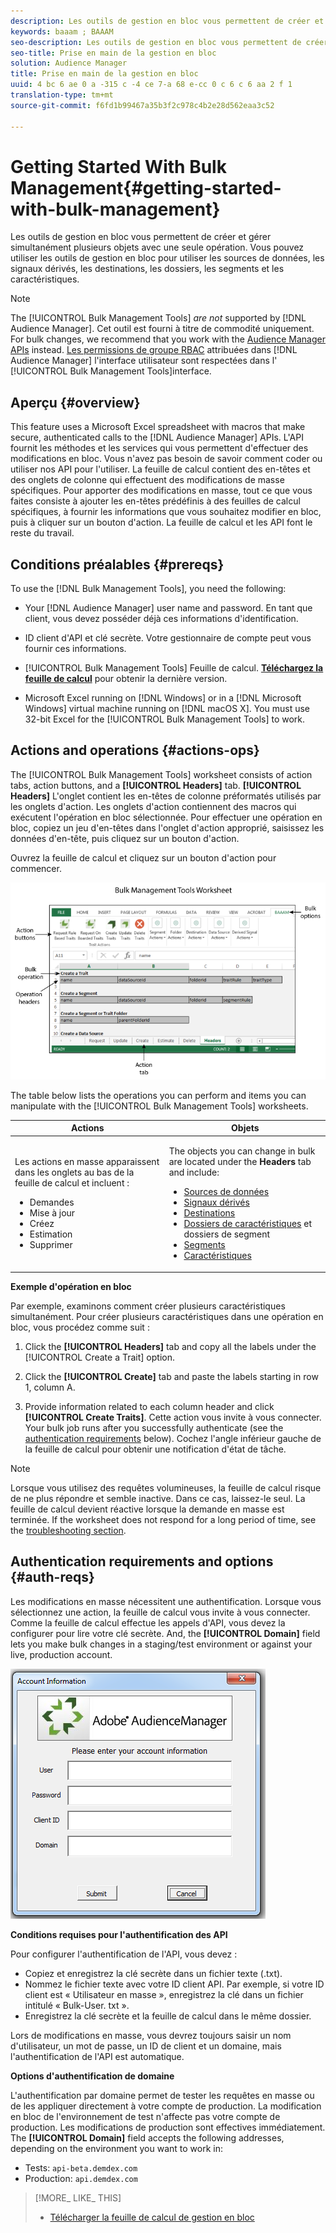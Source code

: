 ```yaml
---
description: Les outils de gestion en bloc vous permettent de créer et gérer simultanément plusieurs objets avec une seule opération. Vous pouvez utiliser les outils de gestion en bloc pour utiliser les sources de données, les signaux dérivés, les destinations, les dossiers, les segments et les caractéristiques.
keywords: baaam ; BAAAM
seo-description: Les outils de gestion en bloc vous permettent de créer et gérer simultanément plusieurs objets avec une seule opération. Vous pouvez utiliser les outils de gestion en bloc pour utiliser les sources de données, les signaux dérivés, les destinations, les dossiers, les segments et les caractéristiques.
seo-title: Prise en main de la gestion en bloc
solution: Audience Manager
title: Prise en main de la gestion en bloc
uuid: 4 bc 6 ae 0 a -315 c -4 ce 7-a 68 e-cc 0 c 6 c 6 aa 2 f 1
translation-type: tm+mt
source-git-commit: f6fd1b99467a35b3f2c978c4b2e28d562eaa3c52

---
```



# Getting Started With Bulk Management{#getting-started-with-bulk-management}

Les outils de gestion en bloc vous permettent de créer et gérer simultanément plusieurs objets avec une seule opération. Vous pouvez utiliser les outils de gestion en bloc pour utiliser les sources de données, les signaux dérivés, les destinations, les dossiers, les segments et les caractéristiques.

<!-- 

c_bulk_start.xml

 -->

>[!NOTE]
>
>The [!UICONTROL Bulk Management Tools] *are not* supported by [!DNL Audience Manager]. Cet outil est fourni à titre de commodité uniquement. For bulk changes, we recommend that you work with the [Audience Manager APIs](../../api/rest-api-main/aam-api-getting-started.md) instead. [Les permissions de groupe RBAC](../../features/administration/administration-overview.md) attribuées dans [!DNL Audience Manager] l&#39;interface utilisateur sont respectées dans l&#39; [!UICONTROL Bulk Management Tools]interface.

## Aperçu {#overview}

This feature uses a Microsoft Excel spreadsheet with macros that make secure, authenticated calls to the [!DNL Audience Manager] APIs. L&#39;API fournit les méthodes et les services qui vous permettent d&#39;effectuer des modifications en bloc. Vous n&#39;avez pas besoin de savoir comment coder ou utiliser nos API pour l&#39;utiliser. La feuille de calcul contient des en-têtes et des onglets de colonne qui effectuent des modifications de masse spécifiques. Pour apporter des modifications en masse, tout ce que vous faites consiste à ajouter les en-têtes prédéfinis à des feuilles de calcul spécifiques, à fournir les informations que vous souhaitez modifier en bloc, puis à cliquer sur un bouton d&#39;action. La feuille de calcul et les API font le reste du travail.

## Conditions préalables {#prereqs}

To use the [!DNL Bulk Management Tools], you need the following:

* Your [!DNL Audience Manager] user name and password. En tant que client, vous devez posséder déjà ces informations d&#39;identification.
* ID client d&#39;API et clé secrète. Votre gestionnaire de compte peut vous fournir ces informations.
* [!UICONTROL Bulk Management Tools] Feuille de calcul. **[Téléchargez la feuille de calcul](assets/BAAAM_August_2018.xlsm)** pour obtenir la dernière version.

* Microsoft Excel running on [!DNL Windows] or in a [!DNL Microsoft Windows] virtual machine running on [!DNL macOS X]. You must use 32-bit Excel for the [!UICONTROL Bulk Management Tools] to work.

## Actions and operations {#actions-ops}

The [!UICONTROL Bulk Management Tools] worksheet consists of action tabs, action buttons, and a **[!UICONTROL Headers]** tab. **[!UICONTROL Headers]** L&#39;onglet contient les en-têtes de colonne préformatés utilisés par les onglets d&#39;action. Les onglets d&#39;action contiennent des macros qui exécutent l&#39;opération en bloc sélectionnée. Pour effectuer une opération en bloc, copiez un jeu d&#39;en-têtes dans l&#39;onglet d&#39;action approprié, saisissez les données d&#39;en-tête, puis cliquez sur un bouton d&#39;action.

Ouvrez la feuille de calcul et cliquez sur un bouton d&#39;action pour commencer.

![](assets/bamwrkbk.png)

The table below lists the operations you can perform and items you can manipulate with the [!UICONTROL Bulk Management Tools] worksheets.

<table id="table_B9B3E09B692E42BAA52FB32C18B00709"> 
 <thead> 
  <tr> 
   <th colname="col1" class="entry"> Actions </th> 
   <th colname="col2" class="entry"> Objets </th> 
  </tr> 
 </thead>
 <tbody> 
  <tr> 
   <td colname="col1"> <p>Les actions en masse apparaissent dans les onglets au bas de la feuille de calcul et incluent : </p> <p> 
     <ul id="ul_49F46B9E00C045D29E40258EB7BDCFBB"> 
      <li id="li_193C41EA19EF4D738FBA037D2BF9B05C">Demandes </li> 
      <li id="li_5BE2E13D839F4958AAA5C01B7EFC5096">Mise à jour </li> 
      <li id="li_4CCCC739795945DF8C89787F9A67EB88">Créez     </li> 
      <li id="li_C7D36D2BDF0448CEAF3A5EABE41038E8">Estimation </li> 
      <li id="li_07A3E94326124A3092362D9896EB7732">Supprimer </li> 
     </ul> </p> </td> 
   <td colname="col2"> <p>The objects you can change in bulk are located under the <b><span class="uicontrol"> Headers</span></b> tab and include: </p> <p> 
     <ul id="ul_A7A96F2B1B63430B9A1E1184AC5FA8F2"> 
      <li id="li_E3D9E2E190B04BE685337AC6140C371C"> <a href="../../features/datasources-list-and-settings.md#data-sources-list-and-settings"> Sources de données</a> </li> 
      <li id="li_B645385E40684FA28770913EAF18CB2C"> <a href="../../features/derived-signals.md"> Signaux dérivés</a> </li> 
      <li id="li_9059F8C4A41A410899BDEFC76D3F5949"> <a href="../../features/destinations/destinations.md"> Destinations</a> </li> 
      <li id="li_BB5A445150754E53AA38C78461326932"> <a href="../../features/traits/trait-storage.md#trait-storage"> Dossiers de caractéristiques</a> et dossiers de segment </li> 
      <li id="li_7A27DBF64E0945CF8AE8C96E8C6EDA09"> <a href="../../features/segments/segments-purpose.md"> Segments</a> </li> 
      <li id="li_A4640A34930040DEA8555EAF0AE2A702"> <a href="../../features/traits/trait-details-page.md"> Caractéristiques</a> </li> 
     </ul> </p> </td> 
  </tr> 
 </tbody> 
</table>

**Exemple d&#39;opération en bloc**

Par exemple, examinons comment créer plusieurs caractéristiques simultanément. Pour créer plusieurs caractéristiques dans une opération en bloc, vous procédez comme suit :

1. Click the **[!UICONTROL Headers]** tab and copy all the labels under the [!UICONTROL Create a Trait] option.

2. Click the **[!UICONTROL Create]** tab and paste the labels starting in row 1, column A.
3. Provide information related to each column header and click **[!UICONTROL Create Traits]**. Cette action vous invite à vous connecter. Your bulk job runs after you successfully authenticate (see the [authentication requirements](../../reference/bulk-management-tools/bulk-management-intro.md#auth-reqs) below). Cochez l&#39;angle inférieur gauche de la feuille de calcul pour obtenir une notification d&#39;état de tâche.

>[!NOTE]
>
>Lorsque vous utilisez des requêtes volumineuses, la feuille de calcul risque de ne plus répondre et semble inactive. Dans ce cas, laissez-le seul. La feuille de calcul devient réactive lorsque la demande en masse est terminée. If the worksheet does not respond for a long period of time, see the [troubleshooting section](../../reference/bulk-management-tools/bulk-troubleshooting.md).

## Authentication requirements and options {#auth-reqs}

Les modifications en masse nécessitent une authentification. Lorsque vous sélectionnez une action, la feuille de calcul vous invite à vous connecter. Comme la feuille de calcul effectue les appels d&#39;API, vous devez la configurer pour lire votre clé secrète. And, the **[!UICONTROL Domain]** field lets you make bulk changes in a staging/test environment or against your live, production account.

![](assets/bamauth.png)

**Conditions requises pour l&#39;authentification des API**

Pour configurer l&#39;authentification de l&#39;API, vous devez :

* Copiez et enregistrez la clé secrète dans un fichier texte (.txt).
* Nommez le fichier texte avec votre ID client API. Par exemple, si votre ID client est « Utilisateur en masse », enregistrez la clé dans un fichier intitulé « Bulk-User. txt ».
* Enregistrez la clé secrète et la feuille de calcul dans le même dossier.

Lors de modifications en masse, vous devrez toujours saisir un nom d&#39;utilisateur, un mot de passe, un ID de client et un domaine, mais l&#39;authentification de l&#39;API est automatique.

**Options d&#39;authentification de domaine**

L&#39;authentification par domaine permet de tester les requêtes en masse ou de les appliquer directement à votre compte de production. La modification en bloc de l&#39;environnement de test n&#39;affecte pas votre compte de production. Les modifications de production sont effectives immédiatement. The **[!UICONTROL Domain]** field accepts the following addresses, depending on the environment you want to work in:

* Tests: `api-beta.demdex.com`
* Production: `api.demdex.com`

>[!MORE_ LIKE_ THIS]
>
>* [Télécharger la feuille de calcul de gestion en bloc](assets/BAAAM_August_2018.xlsm)

